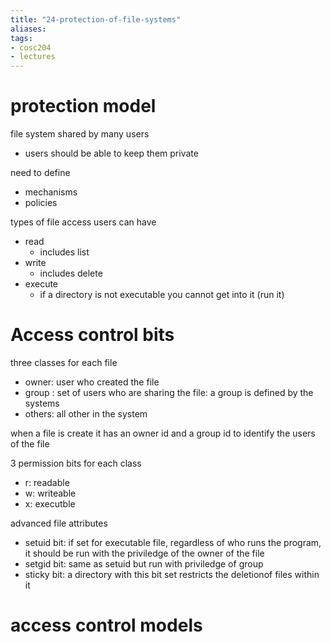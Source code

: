 ```yaml
---
title: "24-protection-of-file-systems"
aliases: 
tags: 
- cosc204
- lectures
---
```


# protection model
file system shared by many users
- users should be able to keep them private

need to define
- mechanisms
- policies

types of file access users can have
- read
	- includes list
- write
	- includes delete	
- execute
	- if a directory is not executable you cannot get into it (run it) 

# Access control bits
three classes for each file
- owner: user who created the file
- group : set of users who are sharing the file: a group is defined by the systems
- others: all other in the system

when a file is create it has an owner id and a group id to identify the users of the file 

3 permission bits for each class
- r: readable
- w: writeable
- x: executble

advanced file attributes
- setuid bit: if set for executable file, regardless of who runs the program, it should be run with the priviledge of the owner of the file
- setgid bit: same as setuid but run with priviledge of group
- sticky bit: a directory with this bit set restricts the deletionof files within it
# access control models